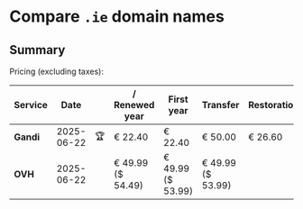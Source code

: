 # Compare `.ie` domain names

## Summary

Pricing (excluding taxes):

| Service | Date |  | / Renewed year | First year | Transfer | Restoration |
|--|--|--|--|--|--|--|
| **Gandi** | 2025-06-22 | 🏆 | € 22.40 | € 22.40 | € 50.00 | € 26.60 |
| **OVH** | 2025-06-22 |  | € 49.99<br>($ 54.49) | € 49.99<br>($ 53.99) | € 49.99<br>($ 53.99) |  |
